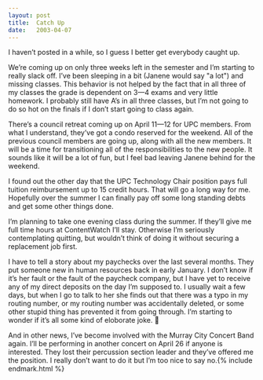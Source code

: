 ```yaml
---
layout:	post
title:	Catch Up
date:	2003-04-07
---
```


I haven’t posted in a while, so I guess I better get everybody caught up.

We’re coming up on only three weeks left in the semester and I’m starting to really slack off. I’ve been sleeping in a bit (Janene would say "a lot") and missing classes. This behavior is not helped by the fact that in all three of my classes the grade is dependent on 3—4 exams and very little homework. I probably still have A’s in all three classes, but I’m not going to do so hot on the finals if I don’t start going to class again.

There’s a council retreat coming up on April 11—12 for UPC members. From what I understand, they’ve got a condo reserved for the weekend. All of the previous council members are going up, along with all the new members. It will be a time for transitioning all of the responsibilities to the new people. It sounds like it will be a lot of fun, but I feel bad leaving Janene behind for the weekend.

I found out the other day that the UPC Technology Chair position pays full tuition reimbursement up to 15 credit hours. That will go a long way for me. Hopefully over the summer I can finally pay off some long standing debts and get some other things done.

I’m planning to take one evening class during the summer. If they’ll give me full time hours at ContentWatch I’ll stay. Otherwise I’m seriously contemplating quitting, but wouldn’t think of doing it without securing a replacement job first.

I have to tell a story about my paychecks over the last several months. They put someone new in human resources back in early January. I don’t know if it’s her fault or the fault of the paycheck company, but I have yet to receive any of my direct deposits on the day I’m supposed to. I usually wait a few days, but when I go to talk to her she finds out that there was a typo in my routing number, or my routing number was accidentally deleted, or some other stupid thing has prevented it from going through. I’m starting to wonder if it’s all some kind of eloborate joke. 🤔

And in other news, I’ve become involved with the Murray City Concert Band again. I’ll be performing in another concert on April 26 if anyone is interested. They lost their percussion section leader and they’ve offered me the position. I really don’t want to do it but I’m too nice to say no.{% include endmark.html %}